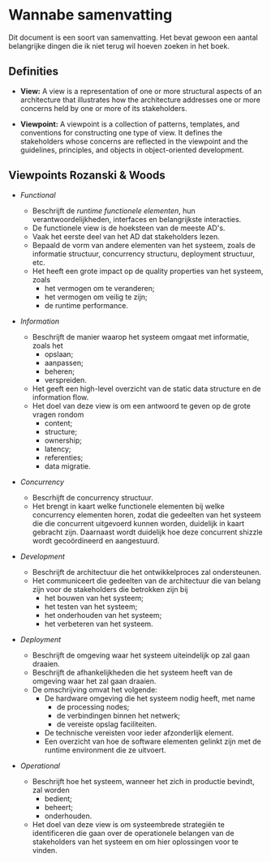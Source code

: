 # Wannabe samenvatting
Dit document is een soort van samenvatting. Het bevat gewoon een aantal belangrijke dingen die ik niet terug wil hoeven zoeken in het boek.

## Definities
- **View:** A view is a representation of one or more structural aspects of an architecture that illustrates how the architecture addresses one or more concerns held by one or more of its stakeholders.

- **Viewpoint:** A viewpoint is a collection of patterns, templates, and conventions for constructing one type of view. It defines the stakeholders whose concerns are reflected in the viewpoint and the guidelines, principles, and objects in object-oriented development.

## Viewpoints Rozanski & Woods
- *Functional*
    + Beschrijft de *runtime functionele elementen*, hun verantwoordelijkheden, interfaces en belangrijkste interacties.
    + De functionele view is de hoeksteen van de meeste AD's.
    + Vaak het eerste deel van het AD dat stakeholders lezen.
    + Bepaald de vorm van andere elementen van het systeem, zoals de informatie structuur, concurrency structuru, deployment structuur, etc.
    + Het heeft een grote impact op de quality properties van het systeem, zoals
        * het vermogen om te veranderen;
        * het vermogen om veilig te zijn;
        * de runtime performance.

- *Information*
    + Beschrijft de manier waarop het systeem omgaat met informatie, zoals het
        * opslaan;
        * aanpassen;
        * beheren;
        * verspreiden.
    + Het geeft een high-level overzicht van de static data structure en de information flow.
    + Het doel van deze view is om een antwoord te geven op de grote vragen rondom
        * content;
        * structure;
        * ownership;
        * latency;
        * referenties;
        * data migratie.

- *Concurrency*
    + Bescrhijft de concurrency structuur.
    + Het brengt in kaart welke functionele elementen bij welke concurrency elementen horen, zodat die gedeelten van het systeem die die concurrent uitgevoerd kunnen worden, duidelijk in kaart gebracht zijn. Daarnaast wordt duidelijk hoe deze concurrent shizzle wordt gecoördineerd en aangestuurd.

- *Development*
    + Beschrijft de architectuur die het ontwikkelproces zal ondersteunen.
    + Het communiceert die gedeelten van de architectuur die van belang zijn voor de stakeholders die betrokken zijn bij
        * het bouwen van het systeem;
        * het testen van het systeem;
        * het onderhouden van het systeem;
        * het verbeteren van het systeem.

- *Deployment*
    + Beschrijft de omgeving waar het systeem uiteindelijk op zal gaan draaien.
    + Beschrijft de afhankelijkheden die het systeem heeft van de omgeving waar het zal gaan draaien.
    + De omschrijving omvat het volgende:
        * De hardware omgeving die het systeem nodig heeft, met name
            - de processing nodes;
            - de verbindingen binnen het netwerk;
            - de vereiste opslag faciliteiten.
        * De technische vereisten voor ieder afzonderlijk element.
        * Een overzicht van hoe de software elementen gelinkt zijn met de runtime environment die ze uitvoert.

- *Operational*
    + Beschrijft hoe het systeem, wanneer het zich in productie bevindt, zal worden
        * bedient;
        * beheert;
        * onderhouden.
    + Het doel van deze view is om systeembrede strategiën te identificeren die gaan over de operationele belangen van de stakeholders van het systeem en om hier oplossingen voor te vinden.
